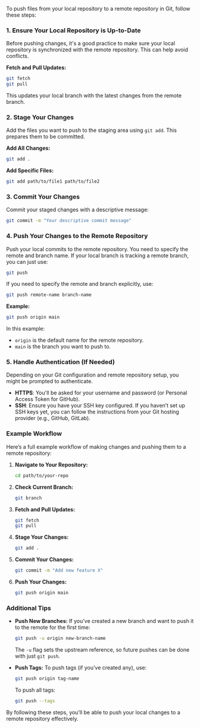 To push files from your local repository to a remote repository in Git, follow these steps:

### 1. **Ensure Your Local Repository is Up-to-Date**

Before pushing changes, it's a good practice to make sure your local repository is synchronized with the remote repository. This can help avoid conflicts.

**Fetch and Pull Updates:**

```sh
git fetch
git pull
```

This updates your local branch with the latest changes from the remote branch.

### 2. **Stage Your Changes**

Add the files you want to push to the staging area using `git add`. This prepares them to be committed.

**Add All Changes:**

```sh
git add .
```

**Add Specific Files:**

```sh
git add path/to/file1 path/to/file2
```

### 3. **Commit Your Changes**

Commit your staged changes with a descriptive message:

```sh
git commit -m "Your descriptive commit message"
```

### 4. **Push Your Changes to the Remote Repository**

Push your local commits to the remote repository. You need to specify the remote and branch name. If your local branch is tracking a remote branch, you can just use:

```sh
git push
```

If you need to specify the remote and branch explicitly, use:

```sh
git push remote-name branch-name
```

**Example:**

```sh
git push origin main
```

In this example:
- `origin` is the default name for the remote repository.
- `main` is the branch you want to push to.

### 5. **Handle Authentication (If Needed)**

Depending on your Git configuration and remote repository setup, you might be prompted to authenticate. 

- **HTTPS**: You'll be asked for your username and password (or Personal Access Token for GitHub).
- **SSH**: Ensure you have your SSH key configured. If you haven’t set up SSH keys yet, you can follow the instructions from your Git hosting provider (e.g., GitHub, GitLab).

### Example Workflow

Here’s a full example workflow of making changes and pushing them to a remote repository:

1. **Navigate to Your Repository:**

   ```sh
   cd path/to/your-repo
   ```

2. **Check Current Branch:**

   ```sh
   git branch
   ```

3. **Fetch and Pull Updates:**

   ```sh
   git fetch
   git pull
   ```

4. **Stage Your Changes:**

   ```sh
   git add .
   ```

5. **Commit Your Changes:**

   ```sh
   git commit -m "Add new feature X"
   ```

6. **Push Your Changes:**

   ```sh
   git push origin main
   ```

### Additional Tips

- **Push New Branches:** If you’ve created a new branch and want to push it to the remote for the first time:

  ```sh
  git push -u origin new-branch-name
  ```

  The `-u` flag sets the upstream reference, so future pushes can be done with just `git push`.

- **Push Tags:** To push tags (if you’ve created any), use:

  ```sh
  git push origin tag-name
  ```

  To push all tags:

  ```sh
  git push --tags
  ```

By following these steps, you’ll be able to push your local changes to a remote repository effectively.
